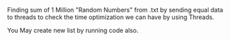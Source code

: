 Finding sum of 1 Million "Random Numbers" from .txt by sending equal data to threads to check the time optimization we can have by using Threads.

You May create new list by running code also.